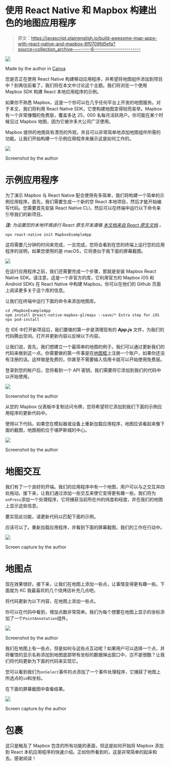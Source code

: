 # 使用 React Native 和 Mapbox 构建出色的地图应用程序

> 原文：<https://javascript.plainenglish.io/build-awesome-map-apps-with-react-native-and-mapbox-6f0709fd5efa?source=collection_archive---------6----------------------->

![](img/196059d3ab564edece43cc491b0da45b.png)

Made by the author in [Canva](https://www.canva.com/)

您是否正在使用 React Native 构建移动应用程序，并希望将地图组件添加到项目中？别再往前看了，我们将在本文中讨论这个主题。我们将浏览一个使用 Mapbox SDK 构建 React 本地应用程序的示例。

如果你不熟悉 Mapbox，这是一个你可以在几乎任何平台上开发的地图服务。对于本文，我们将利用 React Native SDK，它使构建地图变得轻而易举。Mapbox 有一个非常慷慨的免费层，覆盖多达 25，000 名每月活跃用户。你可能在某个时候见过 Mapbox 地图，因为它被许多大公司广泛使用。

Mapbox 提供的地图具有漂亮的外观，并且可以非常简单地添加地图组件所需的功能。让我们开始构建一个示例应用程序来展示这是如何工作的。

![](img/25a785d39b963dca92cd5c2e69ddaa1b.png)

Screenshot by the author

# 示例应用程序

为了演示 Mapbox 与 React Native 配合使用有多简单，我们将构建一个简单的示例应用程序。首先，我们需要生成一个新的空 React 本地项目，然后才能开始编写代码。您需要首先安装 React Native CLI，然后可以在终端中运行以下命令来引导我们的新项目。

***注:*** *为设置您的本地环境进行 React 原生开发遵循* [*本文档来自 React 原生文档*](https://reactnative.dev/docs/environment-setup) *。*

```
npx react-native init MapboxExampleApp
```

这将需要几分钟的时间来完成，一旦完成，您将会看到在您的终端上运行您的应用程序的说明，如果您使用的是 macOS，它将类似于我下面的屏幕截图。

![](img/45d88e1e20d53be486c821f2ff4d0b1f.png)

在运行应用程序之前，我们还需要完成一个步骤，那就是安装 Mapbox React Native SDK。请注意，这是一个非官方的库，它利用官方的 Mapbox iOS 和 Android SDKs 在 React Native 中构建 Mapbox。你可以在他们的 Github 页面上阅读更多关于这个库的信息。

让我们在终端中运行下面的命令来添加地图库。

```
cd /MapboxExampleApp
npm install @react-native-mapbox-gl/maps --save/* Extra step for iOS 
npx pod-install
```

在 IDE 中打开新项目后，我们要做的第一步是清理现有的 ***App.js*** 文件，为我们的代码腾出空间。打开并更新内容以反映以下内容。

让我们说，首先，我们想建立一个最简单的地图的例子。我们可以通过更新我们的代码来做到这一点。你需要做的第一件事是在[地图框](https://www.mapbox.com/)上注册一个账户，如果你还没有注册的话。这样做是免费的，你甚至不需要输入信用卡就可以开始使用免费层。

登录到您的帐户后，您将看到一个 API 密钥，我们需要将它添加到我们的代码中以开始使用。

![](img/fb33f2c911c21a86427039d4adf04eda.png)

Screenshot by the author

从您的 Mapbox 仪表板中复制访问令牌，您将希望将它添加到我们下面的示例应用程序的更新代码中。

使用以下代码，如果您在模拟器或设备上重新加载应用程序，地图应该看起来像下面的截图，地图相机位于堪萨斯城的中心。

![](img/1739f79bf3e85c5615cdb64f8a03ca71.png)

Screenshot by the author

# 地图交互

我们有了一个良好的开端。我们的应用程序中有一个地图，用户可以与之交互并四处拖动。接下来，让我们通过添加一些交互来使它变得更有趣一些。我们将为`onPress`添加一个处理程序，它将捕获当前所在州的纬度和经度，并在我们的地图上显示这些信息。

要实现此功能，请更新代码以匹配下面的示例。

应该可以了。重新加载应用程序，并看到下面的屏幕截图，我们的工作在行动中。

![](img/99285692268f9c16f07940e590e5074c.png)

Screen capture by the author

# 地图点

现在效果很好。接下来，让我们在地图上添加一些点，让事情变得更有趣一些。下面就为 KC 我最喜欢的几个烧烤店补充几点吧。

将代码更新为以下内容，在地图上添加一些点。

你可以在代码中看到，增加点数非常简单。我们为每个想要在地图上显示的坐标添加了一个`PointAnnotation`组件。

![](img/c833ef769e529e87d8eec842dd8bb996.png)

Screenshot by the author

我们在地图上有一些点，但是如何与这些点互动呢？如果用户可以选择一个点，并将餐馆的显示名称添加到地图底部带有坐标的数据弹出窗口中，岂不是很酷？让我们将代码更新为下面的代码来实现它。

您可以看到我们为`onSelect`事件的点添加了一个事件处理程序，它捕获了地图上所选点的`id`和坐标。

在下面的屏幕截图中查看结果。

![](img/eb446cd7081cd1982591f7a87ff5bed1.png)

Screen capture by the author

# 包裹

这只是触及了 Mapbox 包含的所有功能的表面，但这是如何开始将 Mapbox 添加到 React 本机应用程序的快速介绍。正如你所看到的，这是非常简单的起床和去。感谢阅读！